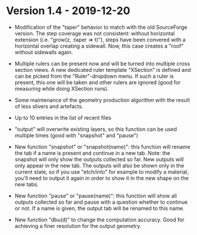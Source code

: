 
# Version 1.4 - 2019-12-20

* Modification of the "taper" behavior to match with the old SourceForge
  version. The step coverage was not consistent: without horizontal extension
  (i.e. "grow(z, :taper => t)"), steps have been convered with a horizontal
  overlap creating a sidewall. Now, this case creates a "roof" without sidewalls 
  again.

* Multiple rulers can be present now and will be turned into multiple 
  cross section views. A new dedicated ruler template "XSection" is defined and
  can be picked from the "Ruler"-dropdown menu. If such a ruler is 
  present, this one will be taken and other rulers are ignored (good
  for measuring while doing XSection runs).

* Some maintenance of the geometry production algorithm with the result
  of less slivers and artefacts.

* Up to 10 entries in the list of recent files

* "output" will overwrite existing layers, so this function can be used
  multiple times (good with "snapshot" and "pause")

* New function "snapshot" or "snapshot(name)": this function will rename
  the tab if a name is present and continue in a new tab. Note: the snapshot
  will only show the outputs collected so far. New outputs will only appear
  in the new tab. The outputs will also be shown only in the current state,
  so if you use "etch/into" for example to modify a material, you'll need
  to output it again in order to show it in the new shape on the new tabs.

* New function "pause" or "pause(name)": this function will show all outputs
  collected so far and pause with a question whether to continue or not.
  If a name is given, the output tab will be renamed to this name.

* New function "dbu(d)" to change the computation accuracy. Good for achieving
  a finer resolution for the output geometry.
